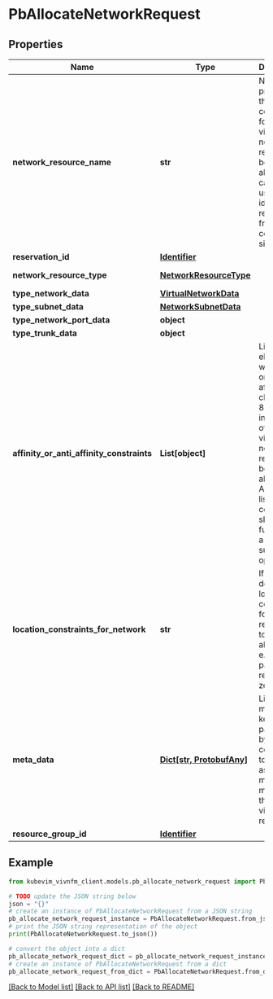 # PbAllocateNetworkRequest


## Properties

Name | Type | Description | Notes
------------ | ------------- | ------------- | -------------
**network_resource_name** | **str** | Name provided by the consumer for the virtualised network resource to be allocated. It can be used for identifying resources from consumer side. | [optional] 
**reservation_id** | [**Identifier**](Identifier.md) |  | [optional] 
**network_resource_type** | [**NetworkResourceType**](NetworkResourceType.md) |  | [optional] [default to NetworkResourceType.NETWORK]
**type_network_data** | [**VirtualNetworkData**](VirtualNetworkData.md) |  | [optional] 
**type_subnet_data** | [**NetworkSubnetData**](NetworkSubnetData.md) |  | [optional] 
**type_network_port_data** | **object** |  | [optional] 
**type_trunk_data** | **object** |  | [optional] 
**affinity_or_anti_affinity_constraints** | **List[object]** | List of elements with affinity or anti affinity (see clause 8.4.8.2) information of the virtualised network resource to be allocated. All the listed constraints shall be fulfilled for a successful operation. | [optional] 
**location_constraints_for_network** | **str** | If present, it defines location constraints for the resource(s) to be allocated, e.g. in what particular resource zone. | [optional] 
**meta_data** | [**Dict[str, ProtobufAny]**](ProtobufAny.md) | List of metadata key-value pairs used by the consumer to associate meaningful metadata to the related virtualised resource. | [optional] 
**resource_group_id** | [**Identifier**](Identifier.md) |  | [optional] 

## Example

```python
from kubevim_vivnfm_client.models.pb_allocate_network_request import PbAllocateNetworkRequest

# TODO update the JSON string below
json = "{}"
# create an instance of PbAllocateNetworkRequest from a JSON string
pb_allocate_network_request_instance = PbAllocateNetworkRequest.from_json(json)
# print the JSON string representation of the object
print(PbAllocateNetworkRequest.to_json())

# convert the object into a dict
pb_allocate_network_request_dict = pb_allocate_network_request_instance.to_dict()
# create an instance of PbAllocateNetworkRequest from a dict
pb_allocate_network_request_from_dict = PbAllocateNetworkRequest.from_dict(pb_allocate_network_request_dict)
```
[[Back to Model list]](../README.md#documentation-for-models) [[Back to API list]](../README.md#documentation-for-api-endpoints) [[Back to README]](../README.md)


